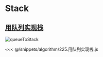 # Stack

## [用队列实现栈](https://leetcode.cn/problems/implement-stack-using-queues/)

![queueToStack](/assets/imgs/queueToStack.gif)

<<< @/snippets/algorithm/225.用队列实现栈.js

